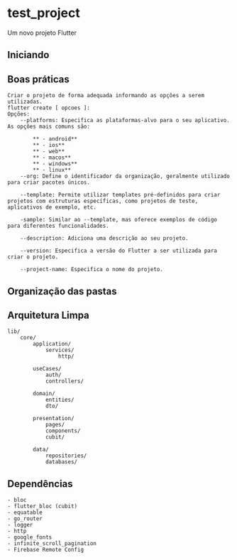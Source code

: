 # test_project

Um novo projeto Flutter

## Iniciando

## Boas práticas
    Criar o projeto de forma adequada informando as opções a serem utilizadas.
    flutter create [ opcoes ]:
    Opções:
        --platforms: Especifica as plataformas-alvo para o seu aplicativo. As opções mais comuns são:

            ** - android**
            ** - ios**
            ** - web**
            ** - macos**
            ** - windows**
            ** - linux**
        --org: Define o identificador da organização, geralmente utilizado para criar pacotes únicos.

        --template: Permite utilizar templates pré-definidos para criar projetos com estruturas específicas, como projetos de teste, aplicativos de exemplo, etc.

        -sample: Similar ao --template, mas oferece exemplos de código para diferentes funcionalidades.

        --description: Adiciona uma descrição ao seu projeto.

        --version: Especifica a versão do Flutter a ser utilizada para criar o projeto.
        
        --project-name: Especifica o nome do projeto.

## Organização das pastas

## Arquitetura Limpa
    lib/
        core/
            application/
                services/
                    http/

            useCases/
                auth/
                controllers/

            domain/
                entities/
                dto/
            
            presentation/
                pages/
                components/
                cubit/
                
            data/
                repositories/
                databases/

## Dependências
    - bloc
    - flutter_bloc (cubit)
    - equatable
    - go_router
    - logger
    - http
    - google_fonts
    - infinite_scroll_pagination
    - Firebase Remote Config
